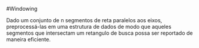 #Windowing

Dado um conjunto de n segmentos de reta paralelos aos eixos, preprocessá-las em uma estrutura de dados de modo que aqueles segmentos que intersectam um retangulo de busca possa ser reportado de maneira eficiente. 
